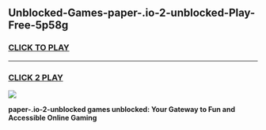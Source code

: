 
## Unblocked-Games-paper-.io-2-unblocked-Play-Free-5p58g
<h3>
<a href="https://premium76.site?title=paper-.io-2-unblocked&ref=20M">CLICK TO PLAY</a></h3>
<hr>

<h3>
<a href="https://premium76.site?title=paper-.io-2-unblocked&ref=20M">CLICK 2 PLAY</a>
  
</h3>

<a href="https://premium76.site?title=paper-.io-2-unblocked&ref=19M"><img src="https://clearcache.store/games.png"></a>


**paper-.io-2-unblocked games unblocked: Your Gateway to Fun and Accessible Online Gaming**
